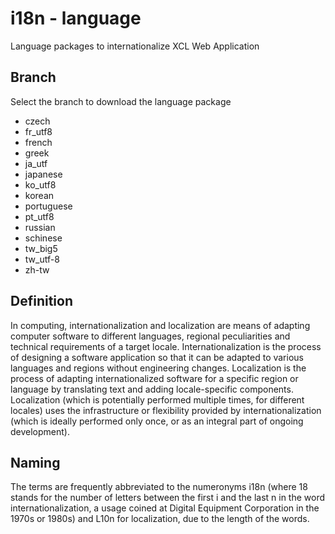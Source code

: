 # i18n - language
Language packages to internationalize XCL Web Application

## Branch

Select the branch to download the language package 
* czech	
* fr_utf8	
* french	
* greek	
* ja_utf	
* japanese	
* ko_utf8	
* korean	
* portuguese	
* pt_utf8	
* russian	
* schinese	
* tw_big5	
* tw_utf-8	
* zh-tw

## Definition

In computing, internationalization and localization are means of adapting computer software to different languages, 
regional peculiarities and technical requirements of a target locale.
Internationalization is the process of designing a software application so that it can be adapted to various languages and regions without engineering changes. 
Localization is the process of adapting internationalized software for a specific region or language by translating text and adding locale-specific components. 
Localization (which is potentially performed multiple times, for different locales) uses the infrastructure or flexibility provided by internationalization 
(which is ideally performed only once, or as an integral part of ongoing development).

## Naming
The terms are frequently abbreviated to the numeronyms i18n 
(where 18 stands for the number of letters between the first i and the last n in the word internationalization, 
a usage coined at Digital Equipment Corporation in the 1970s or 1980s)
and L10n for localization, due to the length of the words.
